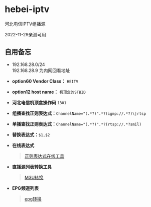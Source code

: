 # hebei-iptv
河北电信IPTV组播源

2022-11-29亲测可用

## 自用备忘

- 192.168.28.0/24     
192.168.28.9 为内网回看地址

- **option60 Vendor Class：** `HEITV`
- **option12 host name：** `机顶盒的STBID`

- **河北电信机顶盒操作码** `1301`

- **组播查找正则表达式：**`ChannelName="(.*?)".*?(igmp://.*?)\|rtsp`

- **单播查找正则表达式：**`ChannelName="(.*?)".*?(rtsp://.*?smil)`

- **替换表达式：**`$1,$2`

- **在线表达式**
  > [正则表达式在线工具](https://tool.oschina.net/regex)
- **直播源列表转换工具**
  > [M3U转换](https://guihet.com/tvlistconvert.html)
- **EPG频道列表**
  > [epg转换](http://epg.51zmt.top:8000/)
